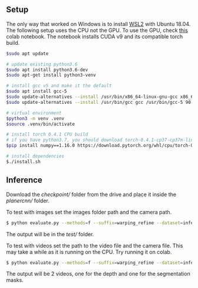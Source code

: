 ## Setup
The only way that worked on Windows is to install <a href="https://docs.microsoft.com/en-us/windows/wsl/install">WSL2</a> with Ubuntu 18.04. The following setup uses the CPU not the GPU. To use the GPU, check <a href="https://colab.research.google.com/drive/1k9Lj0uw4GRztyMp_JDabTqz2gGf65ZNb#scrollTo=3bxTpOJPTW_s">this</a> colab notebook. The notebook installs CUDA v9 and its compatible torch build.


```sh
$sudo apt update

# update existing python3.6
$sudo apt install python3.6-dev
$sudo apt-get install python3-venv

# install gcc v5 and make it the default
$sudo apt install gcc-5
$sudo update-alternatives --install /usr/bin/x86_64-linux-gnu-gcc x86_64-linux-gnu-gcc /usr/bin/x86_64-linux-gnu-gcc-5 90
$sudo update-alternatives --install /usr/bin/gcc gcc /usr/bin/gcc-5 90

# virtual environment
$python3 -m venv .venv
$source .venv/bin/activate

# install torch 0.4.1 CPU build
# if you have python3.7, you should download torch-0.4.1-cp37-cp37m-linux_x86_64.whl instead
$pip install numpy==1.16.0 https://download.pytorch.org/whl/cpu/torch-0.4.1-cp36-cp36m-linux_x86_64.whl

# install dependencies
$./install.sh
```

## Inference
Download the *checkpoint/* folder from the drive and place it inside the *planercnn/* folder.

To test with images set the images folder path and the camera path.
```sh
$ python evaluate.py --methods=f --suffix=warping_refine --dataset=inference --customDataFolder=example_images --cameraPath=example_images/camera.txt
```
The output will be in the *test/* folder.

To test with videos set the path to the video file and the camera file. This may take a while as it is running on the CPU. Try running it on colab.
```sh
$ python evaluate.py --methods=f --suffix=warping_refine --dataset=inference --video=video.mp4 --cameraPath=example_images/camera.txt
```
The output will be 2 videos, one for the depth and one for the segmentation masks.